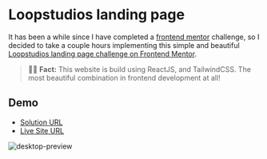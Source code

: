 # Loopstudios landing page
It has been a while since I have completed a [frontend mentor](https://www.frontendmentor.io/home) challenge,
 so I decided to take a couple hours implementing this simple and beautiful [Loopstudios landing page challenge on Frontend Mentor](https://www.frontendmentor.io/challenges/loopstudios-landing-page-N88J5Onjw).

> 🙋‍♂️ **Fact:** This website is build using ReactJS, and TailwindCSS. The most beautiful combination in frontend development at all! 

 
## Demo
- [Solution URL](https://www.frontendmentor.io/solutions/loopstudios-landing-page-bYS-WQtEMq)
- [Live Site URL](https://loop-studios-frontend-mentor.netlify.app/)

![desktop-preview](https://github.com/GergesBadr/loopstudios/assets/110337209/56c68c81-af55-4456-8ba3-b2c23743676f)
